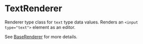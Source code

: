 TextRenderer
============
Renderer type class for `text` type data values.
Renders an `<input type="text">` element as an editor.

See [BaseRenderer](BaseRenderer.md) for more details.